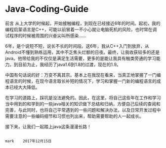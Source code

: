 # Java-Coding-Guide

前言 从上大学的时候起，开始接触编程，到现在已经接近6年的时间。起初，我的编程启蒙语言是C++，可能以前冒着一不小心就让电脑死机的风险，也时常在调试程序的时候被周围的兴奋尖叫所感染……

6年，是个说短不短，说长不长的时间段。这6年，我从C++入门到放弃，从Android不懂到熟练运用，其中不乏焦头烂额的日夜。最终，让我收获较多的还是java。他带给我的不仅仅是满足生活需要，更多的是能让我具有触类旁通的学习能力。到目前为止，我经历了java1.6到1.8的过渡，现在的1.9。

中国有句话说的好：万变不离其宗。基本上在我现在看来，当真正地掌握了一门编程语言的时候，在现今语言取长补短的情况下，学习和掌握一门新的编程语言的成本已经大大降低。

在学习的道路上，踩坑是没法避免的。因此，在这里，将自己这些年在工作和学习当中用到的和学到的一些java相关的知识做下总结和归纳，方便自己后续的查阅和完善，与此同时，也将自己平常遇到的一些问题和解决办法，以及日常开发过程中需要注意的一些编码细节和习惯也列出来，帮助需要帮助的人一起成长。

接下来，让我们一起踏上java这条漫漫长路！

```
                                                                              mark    2017年12月15日
```



